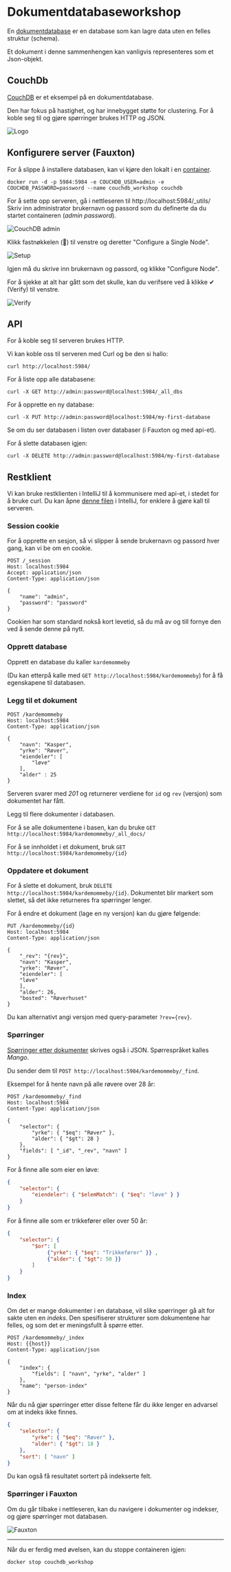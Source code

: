 # Dokumentdatabaseworkshop

En [dokumentdatabase](https://en.wikipedia.org/wiki/Document-oriented_database) er en database som kan lagre data uten en felles struktur (schema).

Et dokument i denne sammenhengen kan vanligvis representeres som et Json-objekt.

## CouchDb

[CouchDB](https://couchdb.apache.org/) er et eksempel på en dokumentdatabase.

Den har fokus på hastighet, og har innebygget støtte for clustering.
For å koble seg til og gjøre spørringer brukes HTTP og JSON.

![Logo](../../img/document-db/Apache_CouchDB_logo.png)

## Konfigurere server (Fauxton)

For å slippe å installere databasen, kan vi kjøre den lokalt i en [container](https://hub.docker.com/_/couchdb).

```console
docker run -d -p 5984:5984 -e COUCHDB_USER=admin -e COUCHDB_PASSWORD=password --name couchdb_workshop couchdb
```

For å sette opp serveren, gå i nettleseren til http://localhost:5984/_utils/
Skriv inn administrator brukernavn og passord som du definerte da du startet containeren (_admin password_). 

![CouchDB admin](../../img/document-db/couchdb-screenshot0.png)

Klikk fastnøkkelen (🔧) til venstre og deretter "Configure a Single Node".

![Setup](../../img/document-db/couchdb-screenshot1.png)

Igjen må du skrive inn brukernavn og passord, og klikke "Configure Node".

For å sjekke at alt har gått som det skulle, kan du verifsere ved å klikke ✔︎ (Verify) til venstre.

![Verify](../../img/document-db/couchdb-screenshot2.png)

## API

For å koble seg til serveren brukes HTTP.

Vi kan koble oss til serveren med Curl og be den si hallo:

```console
curl http://localhost:5984/
```

For å liste opp alle databasene:

```console
curl -X GET http://admin:password@localhost:5984/_all_dbs
```

For å opprette en ny database:

```console
curl -X PUT http://admin:password@localhost:5984/my-first-database
```

Se om du ser databasen i listen over databaser (i Fauxton og med api-et).

For å slette databasen igjen:

```console
curl -X DELETE http://admin:password@localhost:5984/my-first-database
```

## Restklient

Vi kan bruke restklienten i IntelliJ til å kommunisere med api-et, i stedet for å bruke curl.
Du kan åpne [denne filen](couchdb.http) i IntelliJ, for enklere å gjøre kall til serveren.

### Session cookie

For å opprette en sesjon, så vi slipper å sende brukernavn og passord hver gang,
kan vi be om en cookie.

```http
POST /_session
Host: localhost:5984
Accept: application/json
Content-Type: application/json

{
    "name": "admin",
    "password": "password"
}
```
Cookien har som standard nokså kort levetid, så du må av og till fornye den ved å sende
denne på nytt.

### Opprett database

Opprett en database du kaller `kardemommeby`

(Du kan etterpå kalle med `GET http://localhost:5984/kardemommeby`) for
å få egenskapene til databasen.

### Legg til et dokument

```http
POST /kardemommeby
Host: localhost:5984
Content-Type: application/json

{
    "navn": "Kasper",
    "yrke": "Røver",
    "eiendeler": [
        "løve"
    ],
    "alder" : 25
}
```

Serveren svarer med _201_ og returnerer verdiene for `id` og `rev` (versjon) som dokumentet har fått.

Legg til flere dokumenter i databasen.

For å se alle dokumentene i basen, kan du bruke `GET http://localhost:5984/kardemommeby/_all_docs/`

For å se innholdet i et dokument, bruk `GET http://localhost:5984/kardemommeby/{id}`

### Oppdatere et dokument

For å slette et dokument, bruk `DELETE http://localhost:5984/kardemommeby/{id}`.
Dokumentet blir markert som slettet, så det ikke returneres fra spørringer lenger.

For å endre et dokument (lage en ny versjon) kan du gjøre følgende:

```http
PUT /kardemommeby/{id}
Host: localhost:5984
Content-Type: application/json

{
    "_rev": "{rev}",
    "navn": "Kasper",
    "yrke": "Røver",
    "eiendeler": [
    "løve"
    ],
    "alder": 26,
    "bosted": "Røverhuset"
}
```

Du kan alternativt angi versjon med query-parameter `?rev={rev}`.

### Spørringer

[Spørringer etter dokumenter](https://docs.couchdb.org/en/stable/api/database/find.html#) skrives også i JSON. Spørrespråket kalles _Mango_.

Du sender dem til `POST http://localhost:5984/kardemommeby/_find`.

Eksempel for å hente navn på alle røvere over 28 år:

```http
POST /kardemommeby/_find
Host: localhost:5984
Content-Type: application/json

{
    "selector": {
        "yrke": { "$eq": "Røver" },
        "alder": { "$gt": 28 }
    },
    "fields": [ "_id", "_rev", "navn" ]
}
```

For å finne alle som eier en løve:

```JSON
{
    "selector": {
        "eiendeler": { "$elemMatch": { "$eq": "løve" } }
    }
}
```

For å finne alle som er trikkefører eller over 50 år:

```JSON
{
    "selector": {
        "$or": [
             {"yrke": { "$eq": "Trikkefører" }} ,
             {"alder": { "$gt": 50 }}
        ]
    }
}
```

### Index

Om det er mange dokumenter i en database, vil slike spørringer gå alt for sakte
uten en _indeks_. Den spesifiserer strukturer som dokumentene har felles, og som det er meningsfullt å spørre etter.

```http
POST /kardemommeby/_index
Host: {{host}}
Content-Type: application/json

{
    "index": {
        "fields": [ "navn", "yrke", "alder" ]
    },
    "name": "person-index"
}
```

Når du nå gjør spørringer etter disse feltene får du ikke lenger en advarsel om at 
indeks ikke finnes.

```JSON
{
    "selector": {
        "yrke": { "$eq": "Røver" },
        "alder": { "$gt": 18 }
    },
    "sort": [ "navn" ]
}
```

Du kan også få resultatet sortert på indekserte felt.

### Spørringer i Fauxton

Om du går tilbake i nettleseren, kan du navigere i dokumenter og indekser, og gjøre spørringer mot databasen.

![Fauxton](../../img/document-db/couchdb-screenshot3.png)

---

Når du er ferdig med øvelsen, kan du stoppe containeren igjen:

```console
docker stop couchdb_workshop
```

